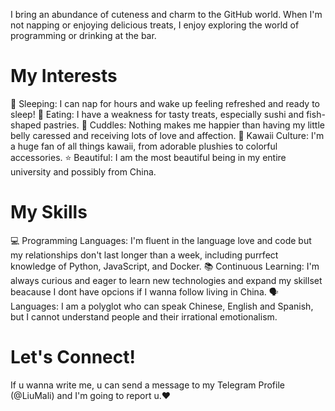 I bring an abundance of cuteness and charm to the GitHub world. When I'm not napping or enjoying delicious treats, I enjoy exploring the world of programming or drinking at the bar.

# My Interests
🌸 Sleeping: I can nap for hours and wake up feeling refreshed and ready to sleep!
🍣 Eating: I have a weakness for tasty treats, especially sushi and fish-shaped pastries.
💖 Cuddles: Nothing makes me happier than having my little belly caressed and receiving lots of love and affection.
🌈 Kawaii Culture: I'm a huge fan of all things kawaii, from adorable plushies to colorful accessories.
⭐ Beautiful: I am the most beautiful being in my entire university and possibly from China.

# My Skills
💻 Programming Languages: I'm fluent in the language love and code but my relationships don't last longer than a week, including purrfect knowledge of Python, JavaScript, and Docker.
📚 Continuous Learning: I'm always curious and eager to learn new technologies and expand my skillset beacause I dont have opcions if I wanna follow living in China.
🗣️ Languages: I am a polyglot who can speak Chinese, English and Spanish, but I cannot understand people and their irrational emotionalism.

# Let's Connect!
If u wanna write me, u can send a message to my Telegram Profile (@LiuMali) and I'm going to report u.❤️
